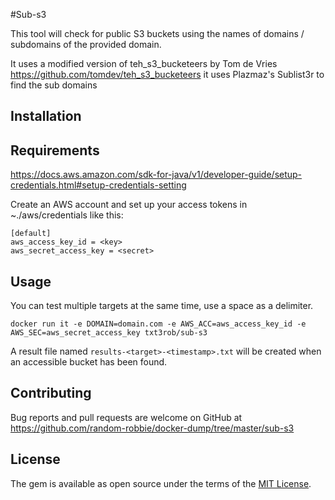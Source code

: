 #Sub-s3

This tool will check for public S3 buckets using the names of domains / subdomains of the provided domain.

It uses a modified version of teh_s3_bucketeers by Tom de Vries https://github.com/tomdev/teh_s3_bucketeers
it uses Plazmaz's Sublist3r to find the sub domains

## Installation





## Requirements

https://docs.aws.amazon.com/sdk-for-java/v1/developer-guide/setup-credentials.html#setup-credentials-setting

Create an AWS account and set up your access tokens in ~./aws/credentials like this:

```name=~/.aws/credentials
[default]
aws_access_key_id = <key>
aws_secret_access_key = <secret>
```


## Usage

You can test multiple targets at the same time, use a space as a delimiter.

```
docker run it -e DOMAIN=domain.com -e AWS_ACC=aws_access_key_id -e AWS_SEC=aws_secret_access_key txt3rob/sub-s3
```

A result file named `results-<target>-<timestamp>.txt` will be created when an accessible bucket has been found.


## Contributing

Bug reports and pull requests are welcome on GitHub at https://github.com/random-robbie/docker-dump/tree/master/sub-s3


## License

The gem is available as open source under the terms of the [MIT License](http://opensource.org/licenses/MIT).
